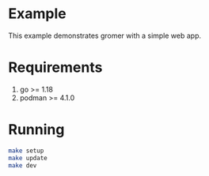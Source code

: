 # Example

This example demonstrates gromer with a simple web app.

# Requirements

1. go >= 1.18
2. podman >= 4.1.0

# Running

```sh
make setup
make update
make dev
```

